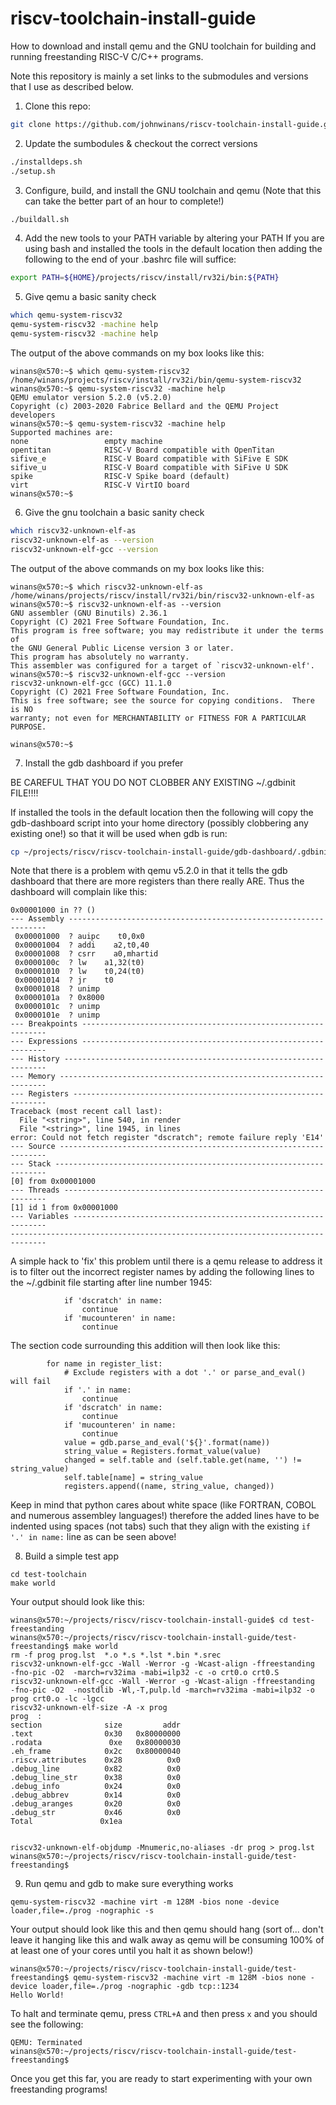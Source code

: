 # riscv-toolchain-install-guide
How to download and install qemu and the GNU toolchain for building and running 
freestanding RISC-V C/C++ programs.

Note this repository is mainly a set links to the submodules and versions that I use as 
described below.

1. Clone this repo:

```bash
git clone https://github.com/johnwinans/riscv-toolchain-install-guide.git
```

2. Update the sumbodules & checkout the correct versions

```bash
./installdeps.sh
./setup.sh
```

3. Configure, build, and install the GNU toolchain and qemu
(Note that this can take the better part of an hour to complete!)

```bash
./buildall.sh
```

4. Add the new tools to your PATH variable by altering your PATH
If you are using bash and installed the tools in the default location then
adding the following to the end of your .bashrc file will suffice: 

```bash
export PATH=${HOME}/projects/riscv/install/rv32i/bin:${PATH}
```

5. Give qemu a basic sanity check

```bash
which qemu-system-riscv32
qemu-system-riscv32 -machine help
qemu-system-riscv32 -machine help
```

The output of the above commands on my box looks like this:

```
winans@x570:~$ which qemu-system-riscv32
/home/winans/projects/riscv/install/rv32i/bin/qemu-system-riscv32
winans@x570:~$ qemu-system-riscv32 -machine help                    
QEMU emulator version 5.2.0 (v5.2.0)
Copyright (c) 2003-2020 Fabrice Bellard and the QEMU Project developers
winans@x570:~$ qemu-system-riscv32 -machine help
Supported machines are:
none                 empty machine
opentitan            RISC-V Board compatible with OpenTitan
sifive_e             RISC-V Board compatible with SiFive E SDK
sifive_u             RISC-V Board compatible with SiFive U SDK
spike                RISC-V Spike board (default)
virt                 RISC-V VirtIO board
winans@x570:~$
```

6. Give the gnu toolchain a basic sanity check

```bash
which riscv32-unknown-elf-as
riscv32-unknown-elf-as --version
riscv32-unknown-elf-gcc --version
```

The output of the above commands on my box looks like this:

```
winans@x570:~$ which riscv32-unknown-elf-as
/home/winans/projects/riscv/install/rv32i/bin/riscv32-unknown-elf-as
winans@x570:~$ riscv32-unknown-elf-as --version
GNU assembler (GNU Binutils) 2.36.1
Copyright (C) 2021 Free Software Foundation, Inc.
This program is free software; you may redistribute it under the terms of
the GNU General Public License version 3 or later.
This program has absolutely no warranty.
This assembler was configured for a target of `riscv32-unknown-elf'.
winans@x570:~$ riscv32-unknown-elf-gcc --version
riscv32-unknown-elf-gcc (GCC) 11.1.0
Copyright (C) 2021 Free Software Foundation, Inc.
This is free software; see the source for copying conditions.  There is NO
warranty; not even for MERCHANTABILITY or FITNESS FOR A PARTICULAR PURPOSE.

winans@x570:~$ 
```


7. Install the gdb dashboard if you prefer

BE CAREFUL THAT YOU DO NOT CLOBBER ANY EXISTING ~/.gdbinit FILE!!!!

If installed the tools in the default location then the following will copy the gdb-dashboard 
script into your home directory (possibly clobbering any existing one!)
so that it will be used when gdb is run:

```bash
cp ~/projects/riscv/riscv-toolchain-install-guide/gdb-dashboard/.gdbinit ~
```

Note that there is a problem with qemu v5.2.0 in that it tells the gdb dashboard that there are 
more registers than there really ARE.  Thus the dashboard will complain like this:

```
0x00001000 in ?? ()
--- Assembly -----------------------------------------------------------------
 0x00001000  ? auipc    t0,0x0
 0x00001004  ? addi    a2,t0,40
 0x00001008  ? csrr    a0,mhartid
 0x0000100c  ? lw    a1,32(t0)
 0x00001010  ? lw    t0,24(t0)
 0x00001014  ? jr    t0
 0x00001018  ? unimp
 0x0000101a  ? 0x8000
 0x0000101c  ? unimp
 0x0000101e  ? unimp
--- Breakpoints --------------------------------------------------------------
--- Expressions --------------------------------------------------------------
--- History ------------------------------------------------------------------
--- Memory -------------------------------------------------------------------
--- Registers ----------------------------------------------------------------
Traceback (most recent call last):
  File "<string>", line 540, in render
  File "<string>", line 1945, in lines
error: Could not fetch register "dscratch"; remote failure reply 'E14'
--- Source -------------------------------------------------------------------
--- Stack --------------------------------------------------------------------
[0] from 0x00001000
--- Threads ------------------------------------------------------------------
[1] id 1 from 0x00001000
--- Variables ----------------------------------------------------------------
------------------------------------------------------------------------------
```

A simple hack to 'fix' this problem until there is a qemu release to address it is to filter
out the incorrect register names by adding the following lines to the ~/.gdbinit file starting
after line number 1945:

```
            if 'dscratch' in name:
                continue
            if 'mucounteren' in name:
                continue
```

The section code surrounding this addition will then look like this:

```
        for name in register_list:
            # Exclude registers with a dot '.' or parse_and_eval() will fail
            if '.' in name:
                continue
            if 'dscratch' in name:
                continue
            if 'mucounteren' in name:
                continue
            value = gdb.parse_and_eval('${}'.format(name))
            string_value = Registers.format_value(value)
            changed = self.table and (self.table.get(name, '') != string_value)
            self.table[name] = string_value
            registers.append((name, string_value, changed))
```

Keep in mind that python cares about white space (like FORTRAN, COBOL and numerous assembley languages!)
therefore the added lines have to be indented using spaces (not tabs) such that they align with the
existing `if  '.' in name:` line as can be seen above!



8. Build a simple test app

```
cd test-toolchain
make world
```

Your output should look like this:

```
winans@x570:~/projects/riscv/riscv-toolchain-install-guide$ cd test-freestanding
winans@x570:~/projects/riscv/riscv-toolchain-install-guide/test-freestanding$ make world
rm -f prog prog.lst  *.o *.s *.lst *.bin *.srec
riscv32-unknown-elf-gcc -Wall -Werror -g -Wcast-align -ffreestanding  -fno-pic -O2  -march=rv32ima -mabi=ilp32 -c -o crt0.o crt0.S
riscv32-unknown-elf-gcc -Wall -Werror -g -Wcast-align -ffreestanding  -fno-pic -O2  -nostdlib -Wl,-T,pulp.ld -march=rv32ima -mabi=ilp32 -o prog crt0.o -lc -lgcc
riscv32-unknown-elf-size -A -x prog
prog  :
section              size         addr
.text                0x30   0x80000000
.rodata               0xe   0x80000030
.eh_frame            0x2c   0x80000040
.riscv.attributes    0x28          0x0
.debug_line          0x82          0x0
.debug_line_str      0x38          0x0
.debug_info          0x24          0x0
.debug_abbrev        0x14          0x0
.debug_aranges       0x20          0x0
.debug_str           0x46          0x0
Total               0x1ea


riscv32-unknown-elf-objdump -Mnumeric,no-aliases -dr prog > prog.lst
winans@x570:~/projects/riscv/riscv-toolchain-install-guide/test-freestanding$ 
```


9. Run qemu and gdb to make sure everything works

```
qemu-system-riscv32 -machine virt -m 128M -bios none -device loader,file=./prog -nographic -s
```

Your output should look like this and then qemu should hang (sort of... don't leave it hanging 
like this and walk away as qemu will be consuming 100% of at least one of your cores until you
halt it as shown below!)

```
winans@x570:~/projects/riscv/riscv-toolchain-install-guide/test-freestanding$ qemu-system-riscv32 -machine virt -m 128M -bios none -device loader,file=./prog -nographic -gdb tcp::1234
Hello World!
```

To halt and terminate qemu, press `CTRL+A` and then press `x` and you should see the following:

```
QEMU: Terminated
winans@x570:~/projects/riscv/riscv-toolchain-install-guide/test-freestanding$
```

Once you get this far, you are ready to start experimenting with your own freestanding programs!

